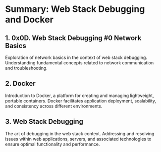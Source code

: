 # Summary: Web Stack Debugging and Docker

## 1. 0x0D. Web Stack Debugging #0 Network Basics

Exploration of network basics in the context of web stack debugging. Understanding fundamental concepts related to network communication and troubleshooting.

## 2. Docker

Introduction to Docker, a platform for creating and managing lightweight, portable containers. Docker facilitates application deployment, scalability, and consistency across different environments.

## 3. Web Stack Debugging

The art of debugging in the web stack context. Addressing and resolving issues within web applications, servers, and associated technologies to ensure optimal functionality and performance.

